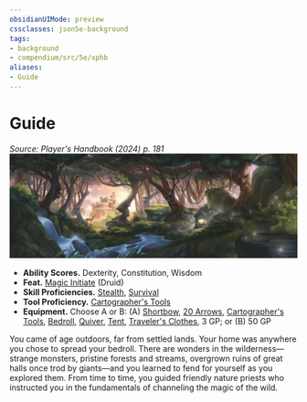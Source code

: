 ```yaml
---
obsidianUIMode: preview
cssclasses: json5e-background
tags:
- background
- compendium/src/5e/xphb
aliases:
- Guide
---
```

# Guide
*Source: Player's Handbook (2024) p. 181*  
![](/3-Mechanics/CLI/backgrounds/img/guide.webp#right)

- **Ability Scores.** Dexterity, Constitution, Wisdom  
- **Feat.** [Magic Initiate](/3-Mechanics/CLI/feats/magic-initiate-xphb.md) (Druid)  
- **Skill Proficiencies.** [Stealth](skills.md#Stealth), [Survival](skills.md#Survival)  
- **Tool Proficiency.** [Cartographer's Tools](/3-Mechanics/CLI/items/cartographers-tools-xphb.md)  
- **Equipment.** Choose A or B: (A) [Shortbow](/3-Mechanics/CLI/items/shortbow-xphb.md), [20 Arrows](/3-Mechanics/CLI/items/arrow-xphb.md), [Cartographer's Tools](/3-Mechanics/CLI/items/cartographers-tools-xphb.md), [Bedroll](/3-Mechanics/CLI/items/bedroll-xphb.md), [Quiver](/3-Mechanics/CLI/items/quiver-xphb.md), [Tent](/3-Mechanics/CLI/items/tent-xphb.md), [Traveler's Clothes](/3-Mechanics/CLI/items/travelers-clothes-xphb.md), 3 GP; or (B) 50 GP  

You came of age outdoors, far from settled lands. Your home was anywhere you chose to spread your bedroll. There are wonders in the wilderness—strange monsters, pristine forests and streams, overgrown ruins of great halls once trod by giants—and you learned to fend for yourself as you explored them. From time to time, you guided friendly nature priests who instructed you in the fundamentals of channeling the magic of the wild.